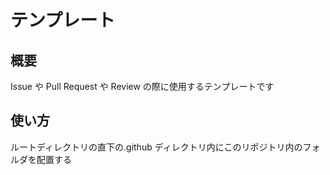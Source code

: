 # テンプレート

## 概要

Issue や Pull Request や Review の際に使用するテンプレートです

## 使い方

ルートディレクトリの直下の.github ディレクトリ内にこのリポジトリ内のフォルダを配置する
